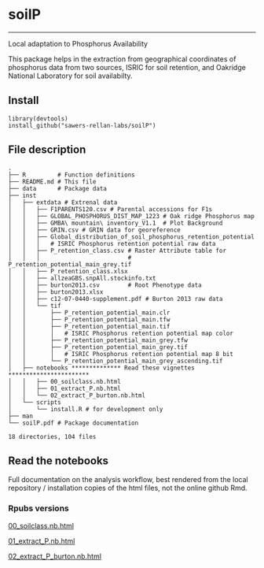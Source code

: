 # soilP  
---
Local adaptation to Phosphorus Availability

This package helps in the extraction from geographical coordinates of  phosphorus data from two sources, ISRIC for soil retention, and  Oakridge National Laboratory for soil availabilty.

## Install
```
library(devtools)
install_github("sawers-rellan-labs/soilP")
```

## File description
``` 
.  
├── R         # Function definitions  
├── README.md # This file  
├── data      # Package data  
├── inst     
│   ├── extdata # Extrenal data  
│   │   ├── F1PARENTS120.csv # Parental accessions for F1s  
│   │   ├── GLOBAL_PHOSPHORUS_DIST_MAP_1223 # Oak ridge Phosphorus map  
│   │   ├── GMBA\ mountain\ inventory_V1.1  # Plot Background
│   │   ├── GRIN.csv # GRIN data for georeference   
│   │   ├── Global_distribution_of_soil_phosphorus_retention_potential  
│   │   │   # ISRIC Phosphorus retention potential raw data  
│   │   ├── P_retention_class.csv # Raster Attribute table for  
│   │   │                         # P_retention_potential_main_grey.tif  
│   │   ├── P_retention_class.xlsx  
│   │   ├── allzeaGBS.snpAll.stockinfo.txt  
│   │   ├── burton2013.csv        # Root Phenotype data  
│   │   ├── burton2013.xlsx  
│   │   ├── c12-07-0440-supplement.pdf # Burton 2013 raw data  
│   │   └── tif  
│   │       ├── P_retention_potential_main.clr  
│   │       ├── P_retention_potential_main.tfw  
│   │       ├── P_retention_potential_main.tif  
│   │       │   # ISRIC Phosphorus retention potential map color  
│   │       ├── P_retention_potential_main_grey.tfw  
│   │       ├── P_retention_potential_main_grey.tif  
│   │       │   # ISRIC Phosphorus retention potential map 8 bit  
│   │       └── P_retention_potential_main_grey_ascending.tif  
│   ├── notebooks ************** Read these vignettes ***********************  
│   │   ├── 00_soilclass.nb.html  
│   │   ├── 01_extract_P.nb.html  
│   │   └── 02_extract_P_burton.nb.html  
│   └── scripts  
│       └── install.R # for development only  
├── man  
└── soilP.pdf # Package documentation  
  
18 directories, 104 files  
```
## Read the notebooks

Full documentation on the analysis workflow, best rendered from the local repository / installation copies of the html files, not the online github Rmd.

### Rpubs versions  

[00_soilclass.nb.html](http://rpubs.com/faustovrz/379389)  

[01_extract_P.nb.html](http://rpubs.com/faustovrz/379390)  

[02_extract_P_burton.nb.html](http://rpubs.com/faustovrz/379391)

  